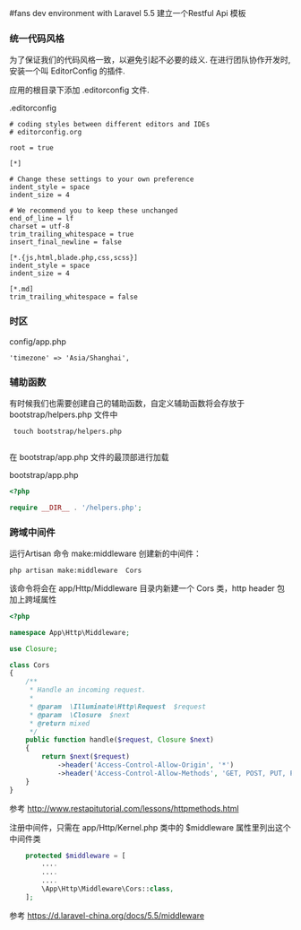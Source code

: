 #fans dev environment with Laravel 5.5
建立一个Restful Api 模板

### 统一代码风格

为了保证我们的代码风格一致，以避免引起不必要的歧义. 在进行团队协作开发时,安装一个叫 EditorConfig 的插件.

应用的根目录下添加 .editorconfig 文件.

.editorconfig

```
# coding styles between different editors and IDEs
# editorconfig.org

root = true

[*]

# Change these settings to your own preference
indent_style = space
indent_size = 4

# We recommend you to keep these unchanged
end_of_line = lf
charset = utf-8
trim_trailing_whitespace = true
insert_final_newline = false

[*.{js,html,blade.php,css,scss}]
indent_style = space
indent_size = 4

[*.md]
trim_trailing_whitespace = false

```

### 时区

config/app.php
```angular2html
'timezone' => 'Asia/Shanghai',

```

### 辅助函数
有时候我们也需要创建自己的辅助函数，自定义辅助函数将会存放于 bootstrap/helpers.php 文件中

```
 touch bootstrap/helpers.php
 
```
在 bootstrap/app.php 文件的最顶部进行加载

bootstrap/app.php
```php
<?php

require __DIR__ . '/helpers.php';
```

### 跨域中间件

运行Artisan 命令 make:middleware 创建新的中间件：
```shell
php artisan make:middleware  Cors
```
该命令将会在 app/Http/Middleware 目录内新建一个 Cors 类，http header 包加上跨域属性
```php
<?php

namespace App\Http\Middleware;

use Closure;

class Cors
{
    /**
     * Handle an incoming request.
     *
     * @param  \Illuminate\Http\Request  $request
     * @param  \Closure  $next
     * @return mixed
     */
    public function handle($request, Closure $next)
    {
        return $next($request)
            ->header('Access-Control-Allow-Origin', '*')
            ->header('Access-Control-Allow-Methods', 'GET, POST, PUT, PATCH, DELETE, OPTIONS');
    }
}

``` 
参考 http://www.restapitutorial.com/lessons/httpmethods.html

注册中间件，只需在 app/Http/Kernel.php 类中的 $middleware 属性里列出这个中间件类 

```PHP
    protected $middleware = [
        ....
        ....
        ....
        \App\Http\Middleware\Cors::class,
    ];
```
参考 https://d.laravel-china.org/docs/5.5/middleware


### 
